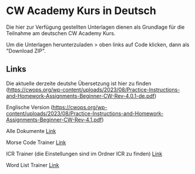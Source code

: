 # CW Academy Kurs in Deutsch

Die hier zur Verfügung gestellten Unterlagen dienen als Grundlage für die Teilnahme am deutschen CW Academy Kurs.

Um die Unterlagen herunterzuladen > oben links auf Code klicken, dann als "Download ZIP".

## Links

Die aktuelle derzeite deutshe Übersetzung ist hier zu finden
(https://cwops.org/wp-content/uploads/2023/08/Practice-Instructions-and-Homework-Assignments-Beginner-CW-Rev-4.0.1-de.pdf)

Englische Version
(https://cwops.org/wp-content/uploads/2023/08/Practice-Instructions-and-Homework-Assignments-Beginner-CW-Rev-4.1.pdf)

Alle Dokumente
[Link](https://cwops.org/cw-academy/cw-academy-student-resources/)

Morse Code Trainer
[Link](https://morsecode.world/international/trainer/trainer.html)

ICR Trainer (die Einstellungen sind im Ordner ICR zu finden)
[Link](https://morsecode.world/international/trainer/character.html)

Word List Trainer
[Link](https://morsecode.world/international/trainer/words.html)
